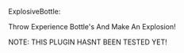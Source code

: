 ExplosiveBottle:

Throw Experience Bottle's And Make An Explosion!


NOTE: THIS PLUGIN HASNT BEEN TESTED YET!
